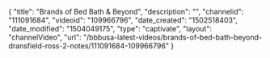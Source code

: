 {
    "title": "Brands of Bed Bath &amp; Beyond",
    "description": "",
    "channelid": "111091684",
    "videoid": "109966796",
    "date_created": "1502518403",
    "date_modified": "1504049175",
    "type": "captivate",
    "layout": "channelVideo",
    "url": "\/bbbusa-latest-videos\/brands-of-bed-bath-beyond-dransfield-ross-2-notes\/111091684-109966796"
}